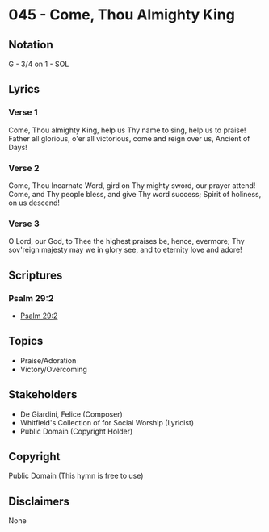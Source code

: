 # 045 - Come, Thou Almighty King

## Notation

G - 3/4 on 1 - SOL

## Lyrics

### Verse 1

Come, Thou almighty King, help us Thy name to sing, help us to praise! Father all glorious, o'er all victorious, come and reign over us, Ancient of Days!

### Verse 2

Come, Thou Incarnate Word, gird on Thy mighty sword, our prayer attend! Come, and Thy people bless, and give Thy word success; Spirit of holiness, on us descend!

### Verse 3

O Lord, our God, to Thee the highest praises be, hence, evermore; Thy sov'reign majesty may we in glory see, and to eternity love and adore!


## Scriptures

### Psalm 29:2

- [Psalm 29:2](https://www.biblegateway.com/passage/?search=Psalm%2029%3A2)


## Topics

- Praise/Adoration
- Victory/Overcoming

## Stakeholders

- De Giardini, Felice (Composer)
- Whitfield's Collection of for Social Worship (Lyricist)
- Public Domain (Copyright Holder)

## Copyright

Public Domain
(This hymn is free to use)

## Disclaimers

None

